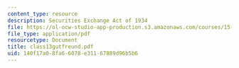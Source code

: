 ```yaml
---
content_type: resource
description: Securities Exchange Act of 1934
file: https://ol-ocw-studio-app-production.s3.amazonaws.com/courses/15-649-the-law-of-mergers-and-acquisitions-spring-2003/140f17a08fa66078e31167889d96b5b6_class13gutfreund.pdf
file_type: application/pdf
resourcetype: Document
title: class13gutfreund.pdf
uid: 140f17a0-8fa6-6078-e311-67889d96b5b6
---
```

